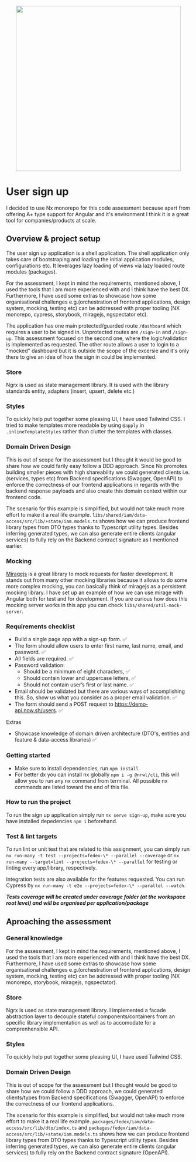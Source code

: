 <p align="center"><img src="https://logos-marcas.com/wp-content/uploads/2020/04/FedEx-Logo.png" width="450"></p>

# User sign up

I decided to use Nx monorepo for this code assessment because apart from offering A+ type support for Angular and it's environment I think it is a great tool for companies/products at scale.

## Overview & project setup

The user sign up application is a shell application. The shell application only takes care of bootstraping and loading the initial application modules, configurations etc. It leverages lazy loading of views via lazy loaded route modules (packages).

For the assessment, I kept in mind the requirements, mentioned above, I used the tools that I am more experienced with and I think have the best DX. Furthermore, I have used some extras to showcase how some organisational challenges e.g.(orchestration of frontend applications, design system, mocking, testing etc) can be addressed with proper tooling (NX monorepo, cypress, storybook, miragejs, ngspectator etc).

The application has one main protected/guarded route `/dashboard` which requires a user to be signed in. Unprotected routes are `/sign-in` and `/sign-up`. This assessment focused on the second one, where the logic/validation is implemented as requested. The other route allows a user to login to a "mocked" dashboard but it is outside the scope of the excersie and it's only there to give an idea of how the sign in could be implemented.

### Store

Ngrx is used as state management library. It is used with the library standards entity, adapters (insert, upsert, delete etc.)

### Styles

To quickly help put together some pleasing UI, I have used Tailwind CSS. I tried to make templates more readable by using `@apply` in `.inlineTemplateStyles` rather than clutter the templates with classes.

### Domain Driven Design

This is out of scope for the assessment but I thought it would be good to share how we could farily easy follow a DDD approach. Since Nx promotes building smaller pieces with high shareability we could generated clients i.e.(services, types etc) from Backend specifications (Swagger, OpenAPI) to enforce the correctness of our frontend applications in regards with the backend response payloads and also create this domain context within our frontend code.

The scenario for this example is simplified, but would not take much more effort to make it a real life example. `libs/shared/iam/data-access/src/lib/+state/iam.models.ts` shows how we can produce frontend library types from DTO types thanks to Typescript utility types. Besides inferring generated types, we can also generate entire clients (angular services) to fully rely on the Backend contract signature as I mentioned earlier.

### Mocking

[Miragejs](https://miragejs.com/) is a great library to mock requests for faster development. It stands out from many other mocking libraries because it allows to do some more complex mocking, you can basically think of miragejs as a persistent mocking library. I have set up an example of how we can use mirage with Angular both for test and for development. If you are curious how does this mocking server works in this app you can check `libs/shared/util-mock-server`.

### Requirements checklist

- Build a single page app with a sign-up form. ✅
- The form should allow users to enter first name, last name, email, and password. ✅
- All fields are required. ✅
- Password validation:
  - Should be a minimum of eight characters, ✅
  - Should contain lower and uppercase letters, ✅
  - Should not contain user’s first or last name. ✅
- Email should be validated but there are various ways of accomplishing this. So, show us what
  you consider as a proper email validation. ✅
- The form should send a POST request to <https://demo-api.now.sh/users>. ✅

Extras

- Showcase knowledge of domain driven architecture (DTO's, entities and feature & data-access libraries) ✅

### Getting started

- Make sure to install dependencies, run `npm install`
- For better dx you can install nx globally `npm i -g @nrwl/cli`, this will allow you to run any nx command from terminal. All possible nx commands are listed toward the end of this file.

### How to run the project

To run the sign up application simply run `nx serve sign-up`, make sure you have installed depedencies `npm i` beforehand.

### Test & lint targets

To run lint or unit test that are related to this assignment, you can simply run `nx run-many -t test --projects=fedex-\* --parallel --coverage` or `nx run-many --target=lint --projects=fedex-\* --parallel` for testing or linting every app/library, respectively.

Integration tests are also available for the features requested. You can run Cypress by `nx run-many -t e2e --projects=fedex-\* --parallel --watch`.

**_Tests coverage will be created under coverage folder (at the workspace root level) and will be organised per application/package_**

## Aproaching the assessment

### General knowledge

For the assessment, I kept in mind the requirements, mentioned above, I used the tools that I am more experienced with and I think have the best DX. Furthermore, I have used some extras to showcase how some organisational challenges e.g.(orchestration of frontend applications, design system, mocking, testing etc) can be addressed with proper tooling (NX monorepo, storybook, miragejs, ngspectator).

### Store

Ngrx is used as state management library. I implemented a facade abstraction layer to decouple stateful components/containers from an specific library implementation as well as to accomodate for a comprenhensible API.

### Styles

To quickly help put together some pleasing UI, I have used Tailwind CSS.

### Domain Driven Design

This is out of scope for the assessment but I thought would be good to share how we could follow a DDD approach, we could generated clients/types from Backend specifications (Swagger, OpenAPI) to enforce the correctness of our frontend applications.

The scenario for this example is simplified, but would not take much more effort to make it a real life example. `packages/fedex/iam/data-access/src/lib/dto/index.ts` and `packages/fedex/iam/data-access/src/lib/+state/iam.models.ts` shows how we can produce frontend library types from DTO types thanks to Typescript utility types. Besides inferring generated types, we can also generate entire clients (angular services) to fully rely on the Backend contract signature (OpenAPI).
